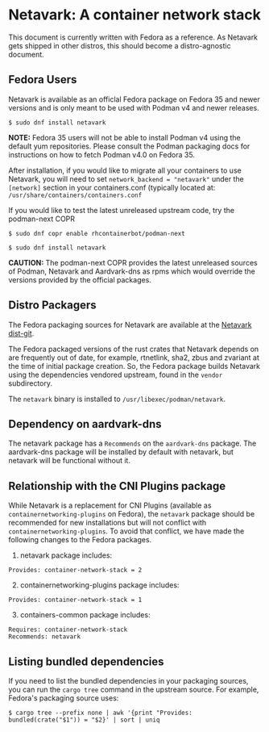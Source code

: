 # Netavark: A container network stack

This document is currently written with Fedora as a reference. As Netavark
gets shipped in other distros, this should become a distro-agnostic
document.

## Fedora Users
Netavark is available as an officlal Fedora package on Fedora 35 and newer versions
and is only meant to be used with Podman v4 and newer releases.

```console
$ sudo dnf install netavark
```

**NOTE:** Fedora 35 users will not be able to install Podman v4 using the default yum
repositories. Please consult the Podman packaging docs for instructions on how
to fetch Podman v4.0 on Fedora 35.


After installation, if you would like to migrate all your containers to use
Netavark, you will need to set `network_backend = "netavark"` under
the `[network]` section in your containers.conf (typically located at:
`/usr/share/containers/containers.conf`

If you would like to test the latest unreleased upstream code, try the
podman-next COPR

```console
$ sudo dnf copr enable rhcontainerbot/podman-next

$ sudo dnf install netavark
```

**CAUTION:** The podman-next COPR provides the latest unreleased sources of Podman,
Netavark and Aardvark-dns as rpms which would override the versions provided by
the official packages.

## Distro Packagers

The Fedora packaging sources for Netavark are available at the [Netavark
dist-git](https://src.fedoraproject.org/rpms/netavark).

The Fedora packaged versions of the rust crates that Netavark depends on are
frequently out of date, for example, rtnetlink, sha2, zbus and zvariant at the
time of initial package creation. So, the Fedora package builds Netavark using
the dependencies vendored upstream, found in the `vendor` subdirectory.

The `netavark` binary is installed to `/usr/libexec/podman/netavark`.

## Dependency on aardvark-dns
The netavark package has a `Recommends` on the `aardvark-dns` package. The
aardvark-dns package will be installed by default with netavark, but netavark
will be functional without it.

## Relationship with the CNI Plugins package

While Netavark is a replacement for CNI Plugins (available as
`containernetworking-plugins` on Fedora), the `netavark` package should be
recommended for new installations but will not conflict with
`containernetworking-plugins`. To avoid that conflict, we have made the following
changes to the Fedora packages.

1. netavark package includes:
```
Provides: container-network-stack = 2
```

2. containernetworking-plugins package includes:
```
Provides: container-network-stack = 1
```

3. containers-common package includes:
```
Requires: container-network-stack
Recommends: netavark
```

## Listing bundled dependencies
If you need to list the bundled dependencies in your packaging sources, you can
run the `cargo tree` command in the upstream source.
For example, Fedora's packaging source uses:

```
$ cargo tree --prefix none | awk '{print "Provides: bundled(crate("$1")) = "$2}' | sort | uniq
```
